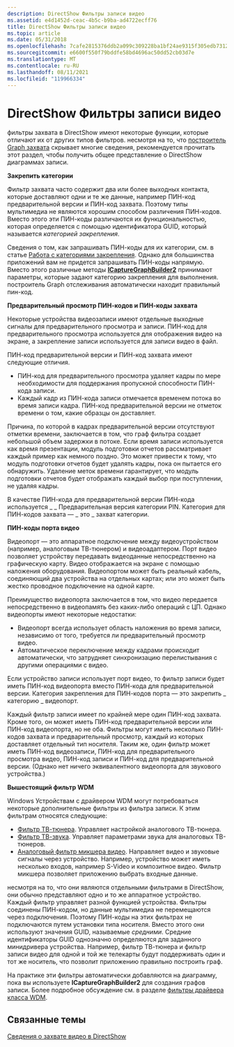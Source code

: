 ```yaml
---
description: DirectShow Фильтры записи видео
ms.assetid: e4d1452d-ceac-4b5c-b9ba-ad4722ecff76
title: DirectShow Фильтры записи видео
ms.topic: article
ms.date: 05/31/2018
ms.openlocfilehash: 7cafe2815376ddb2a099c309228ba1bf24ae9315f305edb7312b88dd1196f82f
ms.sourcegitcommit: e6600f550f79bddfe58bd4696ac50dd52cb03d7e
ms.translationtype: MT
ms.contentlocale: ru-RU
ms.lasthandoff: 08/11/2021
ms.locfileid: "119966334"
---
```

# <a name="directshow-video-capture-filters"></a>DirectShow Фильтры записи видео

фильтры захвата в DirectShow имеют некоторые функции, которые отличают их от других типов фильтров. несмотря на то, что [построитель Graph захвата](capture-graph-builder.md) скрывает многие сведения, рекомендуется прочитать этот раздел, чтобы получить общее представление о DirectShow диаграммах записи.

**Закрепить категории**

Фильтр захвата часто содержит два или более выходных контакта, которые доставляют одни и те же данные, например ПИН-код предварительной версии и ПИН-код захвата. Поэтому типы мультимедиа не являются хорошим способом различения ПИН-кодов. Вместо этого эти ПИН-коды различаются их функциональностью, которая определяется с помощью идентификатора GUID, который называется *категорией закрепления*.

Сведения о том, как запрашивать ПИН-коды для их категории, см. в статье [Работа с категориями закрепления](working-with-pin-categories.md). Однако для большинства приложений вам не придется запрашивать ПИН-коды напрямую. Вместо этого различные методы [**ICaptureGraphBuilder2**](/windows/desktop/api/Strmif/nn-strmif-icapturegraphbuilder2) принимают параметры, которые задают категорию закрепления для выполнения. построитель Graph отслеживания автоматически находит правильный пин-код.

**Предварительный просмотр ПИН-кодов и ПИН-коды захвата**

Некоторые устройства видеозаписи имеют отдельные выходные сигналы для предварительного просмотра и записи. ПИН-код для предварительного просмотра используется для отображения видео на экране, а закрепление записи используется для записи видео в файл.

ПИН-код предварительной версии и ПИН-код захвата имеют следующие отличия.

-   ПИН-код для предварительного просмотра удаляет кадры по мере необходимости для поддержания пропускной способности ПИН-кода записи.
-   Каждый кадр из ПИН-кода записи отмечается временем потока во время записи кадра. ПИН-код предварительной версии не отметок времени о том, какие образцы он доставляет.

Причина, по которой в кадрах предварительной версии отсутствуют отметки времени, заключается в том, что граф фильтра создает небольшой объем задержки в потоке. Если время записи используется как время презентации, модуль подготовки отчетов рассматривает каждый пример как немного поздно. Это может привести к тому, что модуль подготовки отчетов будет удалять кадры, пока он пытается его обнаружить. Удаление меток времени гарантирует, что модуль подготовки отчетов будет отображать каждый выбор при поступлении, не удаляя кадры.

В качестве ПИН-кода для предварительной версии ПИН-кода используется \_ \_ Предварительная версия категории PIN. Категория для ПИН-кодов захвата — \_ это \_ захват категории.

**ПИН-коды порта видео**

Видеопорт — это аппаратное подключение между видеоустройством (например, аналоговым ТВ-тюнером) и видеоадаптером. Порт видео позволяет устройству передавать видеоданные непосредственно на графическую карту. Видео отображается на экране с помощью наложения оборудования. Видеопортом может быть реальный кабель, соединяющий два устройства на отдельных картах; или это может быть жестко проводное подключение на одной карте.

Преимущество видеопорта заключается в том, что видео передается непосредственно в видеопамять без каких-либо операций с ЦП. Однако видеопорты имеют некоторые недостатки:

-   Видеопорт всегда использует область наложения во время записи, независимо от того, требуется ли предварительный просмотр видео.
-   Автоматическое переключение между кадрами происходит автоматически, что затрудняет синхронизацию перелистывания с другими операциями с видео.

Если устройство записи использует порт видео, то фильтр записи будет иметь ПИН-код видеопорта вместо ПИН-кода для предварительной версии. Категория закрепления для ПИН-кодов порта — это закрепить \_ категорию \_ видеопорт.

Каждый фильтр записи имеет по крайней мере один ПИН-код захвата. Кроме того, он может иметь ПИН-код предварительной версии или ПИН-код видеопорта, но не оба. Фильтры могут иметь несколько ПИН-кодов захвата и предварительный просмотр, каждый из которых доставляет отдельный тип носителя. Таким же, один фильтр может иметь ПИН-код видеозаписи, ПИН-код для предварительного просмотра видео, ПИН-код записи и ПИН-код для предварительной версии. (Однако нет ничего эквивалентного видеопорта для звукового устройства.)

**Вышестоящий фильтр WDM**

Windows Устройствам с драйвером WDM могут потребоваться некоторые дополнительные фильтры из фильтра записи. К этим фильтрам относятся следующие:

-   [Фильтр ТВ-тюнера](tv-tuner-filter.md). Управляет настройкой аналогового ТВ-тюнера.
-   [Фильтр ТВ-звука](tv-audio-filter.md). Управляет параметрами звука для аналоговых ТВ-тюнеров.
-   [Аналоговый фильтр микшера видео](analog-video-crossbar-filter.md). Направляет видео и звуковые сигналы через устройство. Например, устройство может иметь несколько входов, например S-Video и композитное видео. Фильтр микшера позволяет приложению выбрать входные данные.

несмотря на то, что они являются отдельными фильтрами в DirectShow, они обычно представляют одно и то же аппаратное устройство. Каждый фильтр управляет разной функцией устройства. Фильтры соединены ПИН-кодом, но данные мультимедиа не перемещаются через подключения. Поэтому ПИН-коды на этих фильтрах не подключаются путем установки типа носителя. Вместо этого они используют значения GUID, называемые *средними*. Средние идентификаторы GUID однозначно определяются для заданного минидривера устройства. Например, фильтр ТВ-тюнера и фильтр записи видео для одной и той же телекарты будут поддерживать один и тот же носитель, что позволит приложению правильно построить граф.

На практике эти фильтры автоматически добавляются на диаграмму, пока вы используете **ICaptureGraphBuilder2** для создания графов записи. Более подробное обсуждение см. в разделе [фильтры драйвера класса WDM](wdm-class-driver-filters.md).

## <a name="related-topics"></a>Связанные темы

<dl> <dt>

[Сведения о захвате видео в DirectShow](about-video-capture-in-directshow.md)
</dt> </dl>

 

 



